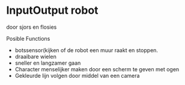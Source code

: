 InputOutput robot
===================================
door sjors en flosies

Posible Functions

* botssensor(kijken of de robot een muur raakt en stoppen.
* draaibare wielen
* sneller en langzamer gaan
* Character menselijker maken door een scherm te geven met ogen
* Gekleurde lijn volgen door middel van een camera
